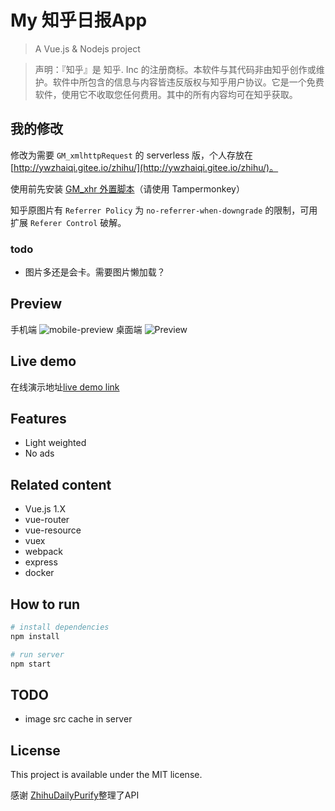 # My 知乎日报App

> A Vue.js & Nodejs project

> 声明：『知乎』是 知乎. Inc 的注册商标。本软件与其代码非由知乎创作或维护。软件中所包含的信息与内容皆违反版权与知乎用户协议。它是一个免费软件，使用它不收取您任何费用。其中的所有内容均可在知乎获取。

## 我的修改

修改为需要 `GM_xmlhttpRequest` 的 serverless 版，个人存放在 [http://ywzhaiqi.gitee.io/zhihu/](http://ywzhaiqi.gitee.io/zhihu/)。

使用前先安装 [GM_xhr 外置脚本](https://github.com/ywzhaiqi/userscript/raw/master/private/GM_xhr_outer.user.js)（请使用 Tampermonkey）

知乎原图片有 `Referrer Policy` 为 `no-referrer-when-downgrade` 的限制，可用扩展 `Referer Control` 破解。

### todo

- 图片多还是会卡。需要图片懒加载？

## Preview

 手机端
![mobile-preview](https://github.com/hilongjw/vue-zhihu-daily/blob/master/mobile-preview.png)
 桌面端
![Preview](http://ac-9xUJPYdR.clouddn.com/7326251de8caf34ea2d1.gif)

## Live demo

 在线演示地址[live demo link](http://zhihu.bood.in)

## Features

- Light weighted
- No ads

## Related content

- Vue.js 1.X
- vue-router
- vue-resource
- vuex
- webpack
- express
- docker


## How to run

``` bash
# install dependencies
npm install

# run server
npm start
```

## TODO
 - image src cache in server

## License

This project is available under the MIT license.

感谢 [ZhihuDailyPurify](https://github.com/izzyleung/ZhihuDailyPurify/wiki/%E7%9F%A5%E4%B9%8E%E6%97%A5%E6%8A%A5-API-%E5%88%86%E6%9E%90)整理了API
